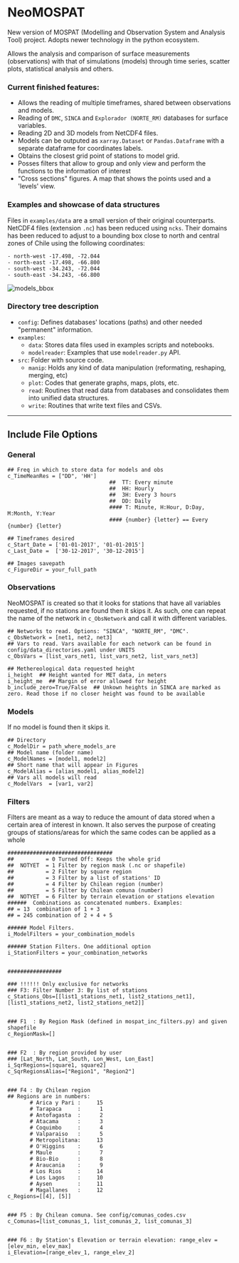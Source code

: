 # NeoMOSPAT

New version of MOSPAT (Modelling and Observation System and Analysis Tool) project. Adopts newer technology in the python ecosystem.
    
Allows the analysis and comparison of surface measurements (observations) with that of simulations (models) through time series, scatter plots, statistical analysis and others.  
    
### Current finished features:
- Allows the reading of multiple timeframes, shared between observations and models.
- Reading of `DMC`, `SINCA` and `Explorador (NORTE_RM)` databases for surface variables.
- Reading 2D and 3D models from NetCDF4 files.
- Models can be outputed as `xarray.Dataset` or `Pandas.Dataframe` with a separate dataframe for coordinates labels.
- Obtains the closest grid point of stations to model grid.
- Posses filters that allow to group and only view and perform the functions to the information of interest
- "Cross sections" figures. A map that shows the points used and a 'levels' view.


### Examples and showcase of data structures 
Files in `examples/data` are a small version of their original counterparts. NetCDF4 files (extension `.nc`) has been reduced using `ncks`. Their domains has been reduced to adjust to a bounding box close to north and central zones of Chile using the following coordinates:

    - north-west -17.498, -72.044
    - north-east -17.498, -66.800
    - south-west -34.243, -72.044
    - south-east -34.243, -66.800
    
![models_bbox](images/example_data_bbox.png)

### Directory tree description

- `config`: Defines databases' locations (paths) and other needed "permanent" information.
- `examples`:    
    - `data`: Stores data files used in examples scripts and notebooks.
    - `modelreader`: Examples that use `modelreader.py` API.
- `src`: Folder with source code.
    - `manip`: Holds any kind of data manipulation (reformating, reshaping, merging, etc)
    - `plot`: Codes that generate graphs, maps, plots, etc.
    - `read`: Routines that read data from databases and consolidates them into unified data structures.
    - `write`: Routines that write text files and CSVs. 
    
    
___________________________________________________
##     Include File Options
### General 
```
## Freq in which to store data for models and obs
c_TimeMeanRes = ["DD", 'HH'] 
                                ##  TT: Every minute
                                ##  HH: Hourly
                                ##  3H: Every 3 hours
                                ##  DD: Daily
                                #### T: Minute, H:Hour, D:Day, M:Month, Y:Year
                                #### {number} {letter} == Every {number} {letter} 

## Timeframes desired
c_Start_Date = ['01-01-2017', '01-01-2015'] 
c_Last_Date =  ['30-12-2017', '30-12-2015']

## Images savepath
c_FigureDir = your_full_path

```
### Observations 

NeoMOSPAT is created so that it looks for stations that have all variables requested, if no stations are found then it skips it. As such, one can repeat the name of the network in `c_ObsNetwork` and call it with different variables.

```
## Networks to read. Options: "SINCA", "NORTE_RM", "DMC". 
c_ObsNetwork = [net1, net2, net3]   
## Vars to read. Vars available for each network can be found in config/data_directories.yaml under UNITS
c_ObsVars = [list_vars_net1, list_vars_net2, list_vars_net3]

## Methereological data requested height  
i_height  ## Height wanted for MET data, in meters  
i_height_me  ## Margin of error allowed for height  
b_include_zero=True/False  ## Unkown heights in SINCA are marked as zero. Read those if no closer height was found to be available  
```

### Models

If no model is found then it skips it.

```
## Directory
c_ModelDir = path_where_models_are
## Model name (folder name)
c_ModelNames = [model1, model2]
## Short name that will appear in Figures
c_ModelAlias = [alias_model1, alias_model2]
## Vars all models will read
c_ModelVars  = [var1, var2]
```
### Filters

Filters are meant as a way to reduce the amount of data stored when a certain area of interest in known. It also serves the purpose of creating groups of stations/areas for which the same codes can be applied as a whole

```
#################################
##          = 0 Turned Off: Keeps the whole grid
##  NOTYET  = 1 Filter by region mask (.nc or shapefile)
##          = 2 Filter by square region
##          = 3 Filter by a list of stations' ID
##          = 4 Filter by Chilean region (number)
##          = 5 Filter by Chilean comuna (number)
##  NOTYET  = 6 Filter by terrain elevation or stations elevation
######  Combinations as concatenated numbers. Examples:  
## = 13  combination of 1 + 3
## = 245 combination of 2 + 4 + 5

###### Model Filters.
i_ModelFilters = your_combination_models

###### Station Filters. One additional option
i_StationFilters = your_combination_networks 


#################

### !!!!!! Only exclusive for networks          
### F3: Filter Number 3: By list of stations
c_Stations_Obs=[[list1_stations_net1, list2_stations_net1], [list1_stations_net2, list2_stations_net2]]


### F1  : By Region Mask (defined in mospat_inc_filters.py) and given shapefile
c_RegionMask=[]


### F2  : By region provided by user
### [Lat_North, Lat_South, Lon_West, Lon_East]
i_SqrRegions=[square1, square2]
c_SqrRegionsAlias=["Region1", "Region2"]


### F4 : By Chilean region 
## Regions are in numbers: 
       # Arica y Pari :     15 
       # Tarapaca     :      1 
       # Antofagasta  :      2 
       # Atacama      :      3 
       # Coquimbo     :      4 
       # Valparaiso   :      5 
       # Metropolitana:     13 
       # O'Higgins    :      6 
       # Maule        :      7 
       # Bio-Bio      :      8 
       # Araucania    :      9 
       # Los Rios     :     14 
       # Los Lagos    :     10 
       # Aysen        :     11 
       # Magallanes   :     12     
c_Regions=[[4], [5]]


### F5 : By Chilean comuna. See config/comunas_codes.csv  
c_Comunas=[list_comunas_1, list_comunas_2, list_comunas_3]


### F6 : By Station's Elevation or terrain elevation: range_elev = [elev_min, elev_max]
i_Elevation=[range_elev_1, range_elev_2]
 


```
